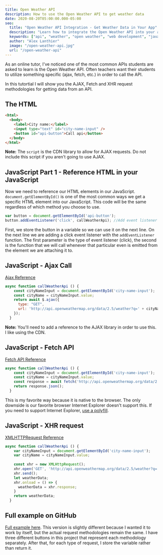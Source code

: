 ```yaml
---
title: Open Weather API
description: How to use the Open Weather API to get weather data
date: 2020-08-20T05:00:00.000-05:00
seo:
  title: "Open Weather API Integration - Get Weather Data in Your App"
  description: "Learn how to integrate the Open Weather API into your applications. Step-by-step guide for fetching weather data, handling API responses, and building weather features."
  keywords: ["api", "weather", "open weather", "web development", "javascript", "api integration"]
  author: "Alex Lanthier"
  image: "/open-weather-api.jpg"
  url: "/open-weather-api"
---
```


As an online tutor, I've noticed one of the most common APIs students are asked to learn is the Open Weather API. Often teachers want their students to utilize something specific (ajax, fetch, etc.) in order to call the API.

In this tutortial I will show you the AJAX, Fetch and XHR request methodologies for getting data from an API.

## The HTML

```html
<html>
  <body>
    <label>City name:</label>
    <input type="text" id="city-name-input" />
    <button id="api-button">Call api</button>
  </body>
</html>
```

**Note:** The `script` is the CDN library to allow for AJAX requests. Do not include this script if you aren't going to use AJAX.

## JavaScript Part 1 - Reference HTML in your JavaScript

Now we need to reference our HTML elements in our JavaScript. `document.getElementById()` is one of the most common ways we get a specific HTML element into our JavaScript. This code will be the same regardless of which method you choose to use.

```javascript
var button = document.getElementById('api-button');
button.addEventListener('click', callWeatherApi); //Add event listener
```

First, we store the button in a variable so we can use it on the next line. On the next line we are adding a click event listener with the `addEventListener` function. The first parameter is the type of event listener (click), the second is the function that we will call whenever that particular even is emitted from the element we are attaching it to.

## JavaScript - Ajax Call

[Ajax Reference](https://api.jquery.com/jquery.ajax/)

```javascript
async function callWeatherApi () {
    const cityNameInput = document.getElementById('city-name-input');
    const cityName = cityNameInput.value;
    return await $.ajax({
      type: "GET",
      url: 'http://api.openweathermap.org/data/2.5/weather?q=' + cityName + '&appid=' + apiKey
    });
  }
```

**Note:** You'll need to add a reference to the AJAX library in order to use this. I like using the CDN.

## JavaScript - Fetch API

[Fetch API Reference](https://developer.mozilla.org/en-US/docs/Web/API/Fetch_API)

```javascript
async function callWeatherApi () {
    const cityNameInput = document.getElementById('city-name-input');
    const cityName = cityNameInput.value;
    const response = await fetch('http://api.openweathermap.org/data/2.5/weather?q=' + cityName + '&appid=' + apiKey);
    return response.json();
  }
```

This is my favorite way because it is native to the browser. The only downside is our favorite browser Internet Explorer doesn't support this. If you need to support Internet Explorer, [use a polyfill](https://github.com/github/fetch).

## JavaScript - XHR request

[XMLHTTPRequest Reference](https://developer.mozilla.org/en-US/docs/Web/API/XMLHttpRequest)

```javascript
async function callWeatherApi () {
    var cityNameInput = document.getElementById('city-name-input');
    var cityName = cityNameInput.value;
    
    const xhr = new XMLHttpRequest();
    xhr.open('GET', 'http://api.openweathermap.org/data/2.5/weather?q=' + cityName + '&appid=' + apiKey);
    xhr.send();
    let weatherData;
    xhr.onload = () => {
      weatherData = xhr.response;
    }
    return weatherData;
  }
```

## Full example on GitHub

[Full example here](https://github.com/lanthier/open-weather-api-requests). This version is slightly different because I wanted it to work by itself, but the actual request methodologies remain the same. I have three different buttons in this project that represent each methodology separately. After that, for each type of request, I store the variable rather than return it. 